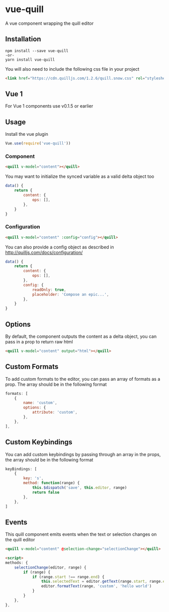# vue-quill
A vue component wrapping the quill editor

## Installation
```
npm install --save vue-quill
-or-
yarn install vue-quill
```

You will also need to include the following css file in your project
```html
<link href="https://cdn.quilljs.com/1.2.6/quill.snow.css" rel="stylesheet">
```

## Vue 1
For Vue 1 components use v0.1.5 or earlier

## Usage
Install the vue plugin
```js
Vue.use(require('vue-quill'))
```
### Component
```html
<quill v-model="content"></quill>
```
You may want to initialize the synced variable as a valid delta object too

```js
data() {
    return {
        content: {
            ops: [],
        },
    }
}
```

### Configuration
```html
<quill v-model="content" :config="config"></quill>
```
You can also provide a config object as described in http://quilljs.com/docs/configuration/

```js
data() {
    return {
        content: {
            ops: [],
        },
        config: {
            readOnly: true,
            placeholder: 'Compose an epic...',
        },
    }
}
```

## Options
By default, the component outputs the content as a delta object, you can pass in a prop to return raw html
```html
<quill v-model="content" output="html"></quill>
```

## Custom Formats
To add custom formats to the editor, you can pass an array of formats as a prop. The array should be in the following format
```js
formats: [
    {
        name: 'custom',
        options: {
            attribute: 'custom',
        },
    },
],
```

## Custom Keybindings
You can add custom keybindings by passing through an array in the props, the array should be in the following format
```js
keyBindings: [
    {
        key: 's',
        method: function(range) {
            this.$dispatch('save', this.editor, range)
            return false        
        },
    },
]
```

## Events
This quill component emits events when the text or selection changes on the quill editor
```html
<quill v-model="content" @selection-change="selectionChange"></quill>

<script>
methods: {
    selectionChange(editor, range) {
        if (range) {
            if (range.start !== range.end) {
                this.selectedText = editor.getText(range.start, range.end)
                editor.formatText(range, 'custom', 'hello world')
            }
        }
    },
},
```
